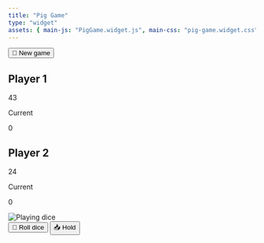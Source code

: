 ```yaml
---
title: "Pig Game"
type: "widget"
assets: { main-js: "PigGame.widget.js", main-css: "pig-game.widget.css" }
---
```


<article class="widget-pig-game__base" data-js-widget="PigGame">
  <div class="widget-pig-game__button-container">
    <button class="widget-pig-game__btn widget-pig-game__btn--new js-btn--new">🔄 New game</button>
  </div>
  <div class="widget-pig-game__players">
    <section class="widget-pig-game__player js-player--0 widget-pig-game__player--active">
      <h2 class="widget-pig-game__name" id="name--0">Player 1</h2>
      <p class="widget-pig-game__score" id="score--0">43</p>
      <div class="widget-pig-game__current">
        <p class="widget-pig-game__current-label">Current</p>
        <p class="widget-pig-game__current-score" id="current--0">0</p>
      </div>
    </section>
    <section class="widget-pig-game__player js-player--1">
      <h2 class="widget-pig-game__name" id="name--1">Player 2</h2>
      <p class="widget-pig-game__score" id="score--1">24</p>
      <div class="widget-pig-game__current">
        <p class="widget-pig-game__current-label">Current</p>
        <p class="widget-pig-game__current-score" id="current--1">0</p>
      </div>
    </section>
  </div>
  <img src="/images/dice-5-original.webp" alt="Playing dice" class="widget-pig-game__dice js-dice" />
  <div class="widget-pig-game__button-container">
    <button class="widget-pig-game__btn widget-pig-game__btn--roll js-btn--roll">🎲 Roll dice</button>
    <button class="widget-pig-game__btn widget-pig-game__btn--hold js-btn--hold">📥 Hold</button>
  </div>
</article>
